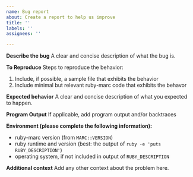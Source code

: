 ```yaml
---
name: Bug report
about: Create a report to help us improve
title: ''
labels: ''
assignees: ''

---
```


**Describe the bug**
A clear and concise description of what the bug is.

**To Reproduce**
Steps to reproduce the behavior:
1. Include, if possible, a sample file that exhibits the behavior
2. Include minimal but relevant ruby-marc code that exhibits the behavor

**Expected behavior**
A clear and concise description of what you expected to happen.

**Program Output**
If applicable, add program output and/or backtraces

**Environment (please complete the following information):**
 - ruby-marc version (from `MARC::VERSION`)
 - ruby runtime and version (best: the output of `ruby -e 'puts RUBY_DESCRIPTION'`)
 - operating system, if not included in output of `RUBY_DESCRIPTION`
 
**Additional context**
Add any other context about the problem here.
